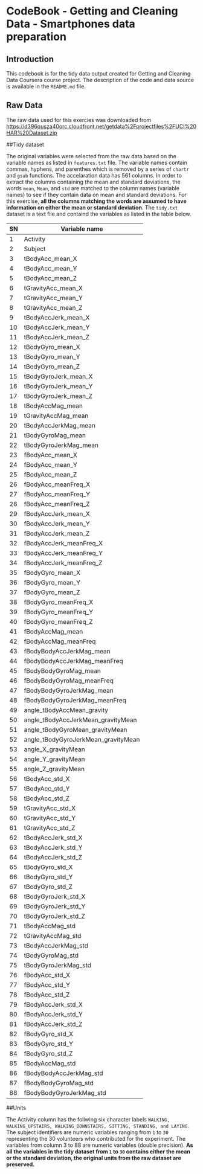CodeBook - Getting and Cleaning Data - Smartphones data preparation
=========

## Introduction

This codebook is for the tidy data output created for Getting and Cleaning Data Coursera course project. The description of the code and data source is available in the ```README.md``` file.

## Raw Data
The raw data used for this exercies was downloaded from https://d396qusza40orc.cloudfront.net/getdata%2Fprojectfiles%2FUCI%20HAR%20Dataset.zip

##Tidy dataset

The original variables were selected from the raw data based on the variable names as listed in ```features.txt``` file. The variable names contain commas, hyphens, and parenthes which is removed by a series of ```chartr``` and ```gsub``` functions. The accelaration data has 561 columns. In order to extract the columns containing the mean and standard deviations, the words ```mean```, ```Mean```, and ```std``` are matched to the column names (variable names) to see if they contain data on mean and standard deviations. For this exercise, **all the columns matching the words are assumed to have information on either the mean or standard deviation**. The ```tidy.txt``` dataset is a text file and containd the variables as listed in the table below.

| SN |            Variable name            |
|----|-------------------------------------|
|  1 | Activity                            |
|  2 | Subject                             |
|  3 | tBodyAcc_mean_X                     |
|  4 | tBodyAcc_mean_Y                     |
|  5 | tBodyAcc_mean_Z                     |
|  6 | tGravityAcc_mean_X                  |
|  7 | tGravityAcc_mean_Y                  |
|  8 | tGravityAcc_mean_Z                  |
|  9 | tBodyAccJerk_mean_X                 |
| 10 | tBodyAccJerk_mean_Y                 |
| 11 | tBodyAccJerk_mean_Z                 |
| 12 | tBodyGyro_mean_X                    |
| 13 | tBodyGyro_mean_Y                    |
| 14 | tBodyGyro_mean_Z                    |
| 15 | tBodyGyroJerk_mean_X                |
| 16 | tBodyGyroJerk_mean_Y                |
| 17 | tBodyGyroJerk_mean_Z                |
| 18 | tBodyAccMag_mean                    |
| 19 | tGravityAccMag_mean                 |
| 20 | tBodyAccJerkMag_mean                |
| 21 | tBodyGyroMag_mean                   |
| 22 | tBodyGyroJerkMag_mean               |
| 23 | fBodyAcc_mean_X                     |
| 24 | fBodyAcc_mean_Y                     |
| 25 | fBodyAcc_mean_Z                     |
| 26 | fBodyAcc_meanFreq_X                 |
| 27 | fBodyAcc_meanFreq_Y                 |
| 28 | fBodyAcc_meanFreq_Z                 |
| 29 | fBodyAccJerk_mean_X                 |
| 30 | fBodyAccJerk_mean_Y                 |
| 31 | fBodyAccJerk_mean_Z                 |
| 32 | fBodyAccJerk_meanFreq_X             |
| 33 | fBodyAccJerk_meanFreq_Y             |
| 34 | fBodyAccJerk_meanFreq_Z             |
| 35 | fBodyGyro_mean_X                    |
| 36 | fBodyGyro_mean_Y                    |
| 37 | fBodyGyro_mean_Z                    |
| 38 | fBodyGyro_meanFreq_X                |
| 39 | fBodyGyro_meanFreq_Y                |
| 40 | fBodyGyro_meanFreq_Z                |
| 41 | fBodyAccMag_mean                    |
| 42 | fBodyAccMag_meanFreq                |
| 43 | fBodyBodyAccJerkMag_mean            |
| 44 | fBodyBodyAccJerkMag_meanFreq        |
| 45 | fBodyBodyGyroMag_mean               |
| 46 | fBodyBodyGyroMag_meanFreq           |
| 47 | fBodyBodyGyroJerkMag_mean           |
| 48 | fBodyBodyGyroJerkMag_meanFreq       |
| 49 | angle_tBodyAccMean_gravity          |
| 50 | angle_tBodyAccJerkMean_gravityMean  |
| 51 | angle_tBodyGyroMean_gravityMean     |
| 52 | angle_tBodyGyroJerkMean_gravityMean |
| 53 | angle_X_gravityMean                 |
| 54 | angle_Y_gravityMean                 |
| 55 | angle_Z_gravityMean                 |
| 56 | tBodyAcc_std_X                      |
| 57 | tBodyAcc_std_Y                      |
| 58 | tBodyAcc_std_Z                      |
| 59 | tGravityAcc_std_X                   |
| 60 | tGravityAcc_std_Y                   |
| 61 | tGravityAcc_std_Z                   |
| 62 | tBodyAccJerk_std_X                  |
| 63 | tBodyAccJerk_std_Y                  |
| 64 | tBodyAccJerk_std_Z                  |
| 65 | tBodyGyro_std_X                     |
| 66 | tBodyGyro_std_Y                     |
| 67 | tBodyGyro_std_Z                     |
| 68 | tBodyGyroJerk_std_X                 |
| 69 | tBodyGyroJerk_std_Y                 |
| 70 | tBodyGyroJerk_std_Z                 |
| 71 | tBodyAccMag_std                     |
| 72 | tGravityAccMag_std                  |
| 73 | tBodyAccJerkMag_std                 |
| 74 | tBodyGyroMag_std                    |
| 75 | tBodyGyroJerkMag_std                |
| 76 | fBodyAcc_std_X                      |
| 77 | fBodyAcc_std_Y                      |
| 78 | fBodyAcc_std_Z                      |
| 79 | fBodyAccJerk_std_X                  |
| 80 | fBodyAccJerk_std_Y                  |
| 81 | fBodyAccJerk_std_Z                  |
| 82 | fBodyGyro_std_X                     |
| 83 | fBodyGyro_std_Y                     |
| 84 | fBodyGyro_std_Z                     |
| 85 | fBodyAccMag_std                     |
| 86 | fBodyBodyAccJerkMag_std             |
| 87 | fBodyBodyGyroMag_std                |
| 88 | fBodyBodyGyroJerkMag_std            |

##Units

The Activity column has the follwing six character labels ```WALKING, WALKING_UPSTAIRS, WALKING_DOWNSTAIRS, SITTING, STANDING, and LAYING```. The subject identifiers are numeric variables ranging from ```1``` to ```30``` representing the 30 volunteers who contributed for the experiment. The variables from column 3 to 88 are numeric variables (double precision). **As all the variables in the tidy dataset from ```1``` to ```30``` contains either the mean or the standard deviation, the original units from the raw dataset are preserved.**